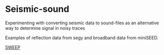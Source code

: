 # Seismic-sound

Experimenting with converting seismic data to sound-files as an alternative way to determine signal in noisy traces

Examples of reflection data from segy and broadband data from miniSEED. 

[SWEEP](playlist/70_sweep.wav)
